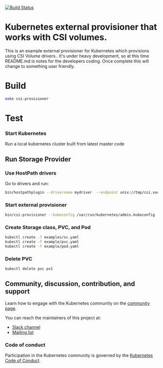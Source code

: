 [![Build Status](https://travis-ci.org/kubernetes-csi/external-provisioner.svg?branch=master)](https://travis-ci.org/kubernetes-csi/external-provisioner)
# Kubernetes external provisioner that works with CSI volumes.

This is an example external provisioner for Kubernetes which provisions using CSI Volume drivers..  It's under heavy development, so at this time README.md is notes for the developers coding.  Once complete this will change to something user friendly.


# Build

```bash
make csi-provisioner
```

# Test

### Start Kubernetes

Run a local kubernetes cluster built from latest master code

## Run Storage Provider

### Use HostPath drivers

Go to drivers and run:

```bash
bin/hostpathplugin --drivername mydriver  --endpoint unix://tmp/csi.sock --nodeid foobar -v=5
```

### Start external provisioner

```bash
bin/csi-provisioner --kubeconfig /var/run/kubernetes/admin.kubeconfig --alsologtostderr
```

### Create Storage class, PVC, and Pod

```bash
kubectl create -f examples/sc.yaml
kubectl create -f example/pvc.yaml
kubectl create -f example/pod.yaml
```

### Delete PVC
```bash
kubectl delete pvc pv1
```

## Community, discussion, contribution, and support

Learn how to engage with the Kubernetes community on the [community page](http://kubernetes.io/community/).

You can reach the maintainers of this project at:

- [Slack channel](https://kubernetes.slack.com/messages/sig-storage)
- [Mailing list](https://groups.google.com/forum/#!forum/kubernetes-sig-storage)

### Code of conduct

Participation in the Kubernetes community is governed by the [Kubernetes Code of Conduct](code-of-conduct.md).
